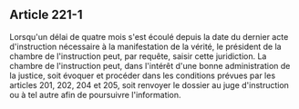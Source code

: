 Article 221-1
----
Lorsqu'un délai de quatre mois s'est écoulé depuis la date du dernier acte
d'instruction nécessaire à la manifestation de la vérité, le président de la
chambre de l'instruction peut, par requête, saisir cette juridiction. La chambre
de l'instruction peut, dans l'intérêt d'une bonne administration de la justice,
soit évoquer et procéder dans les conditions prévues par les articles 201, 202,
204 et 205, soit renvoyer le dossier au juge d'instruction ou à tel autre afin
de poursuivre l'information.
